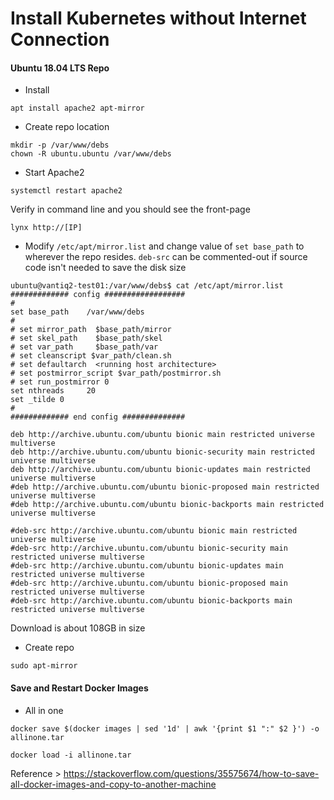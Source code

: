 # Install Kubernetes without Internet Connection

#### Ubuntu 18.04 LTS Repo

- Install
```
apt install apache2 apt-mirror
```

- Create repo location

```
mkdir -p /var/www/debs
chown -R ubuntu.ubuntu /var/www/debs
```

- Start Apache2
```
systemctl restart apache2
```

Verify in command line and you should see the front-page
```
lynx http://[IP]
```

- Modify ```/etc/apt/mirror.list``` and change value of ```set base_path``` to wherever the repo resides. ```deb-src``` can be commented-out if source code isn't needed to save the disk size

```
ubuntu@vantiq2-test01:/var/www/debs$ cat /etc/apt/mirror.list
############# config ##################
#
set base_path    /var/www/debs
#
# set mirror_path  $base_path/mirror
# set skel_path    $base_path/skel
# set var_path     $base_path/var
# set cleanscript $var_path/clean.sh
# set defaultarch  <running host architecture>
# set postmirror_script $var_path/postmirror.sh
# set run_postmirror 0
set nthreads     20
set _tilde 0
#
############# end config ##############

deb http://archive.ubuntu.com/ubuntu bionic main restricted universe multiverse
deb http://archive.ubuntu.com/ubuntu bionic-security main restricted universe multiverse
deb http://archive.ubuntu.com/ubuntu bionic-updates main restricted universe multiverse
#deb http://archive.ubuntu.com/ubuntu bionic-proposed main restricted universe multiverse
#deb http://archive.ubuntu.com/ubuntu bionic-backports main restricted universe multiverse

#deb-src http://archive.ubuntu.com/ubuntu bionic main restricted universe multiverse
#deb-src http://archive.ubuntu.com/ubuntu bionic-security main restricted universe multiverse
#deb-src http://archive.ubuntu.com/ubuntu bionic-updates main restricted universe multiverse
#deb-src http://archive.ubuntu.com/ubuntu bionic-proposed main restricted universe multiverse
#deb-src http://archive.ubuntu.com/ubuntu bionic-backports main restricted universe multiverse
```

Download is about 108GB in size

- Create repo

```
sudo apt-mirror
```

#### Save and Restart Docker Images

- All in one

```
docker save $(docker images | sed '1d' | awk '{print $1 ":" $2 }') -o allinone.tar

docker load -i allinone.tar
```

Reference > https://stackoverflow.com/questions/35575674/how-to-save-all-docker-images-and-copy-to-another-machine
